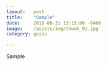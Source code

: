 ```yaml
---
layout:   post
title:    "Sample"
date:     2018-08-31 13:15:00 -0400
image:    /assets/img/thumb_01.jpg
category: guias

---
```


Sample
